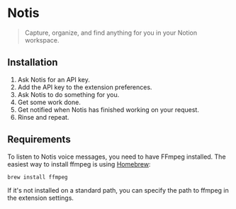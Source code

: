# Notis

> Capture, organize, and find anything for you in your Notion workspace.

## Installation

1. Ask Notis for an API key.
2. Add the API key to the extension preferences.
3. Ask Notis to do something for you.
4. Get some work done.
5. Get notified when Notis has finished working on your request.
6. Rinse and repeat.



## Requirements

To listen to Notis voice messages, you need to have FFmpeg installed.
The easiest way to install ffmpeg is using [Homebrew](https://brew.sh/):

```bash
brew install ffmpeg
```

If it's not installed on a standard path, you can specify the path to ffmpeg in the extension settings.